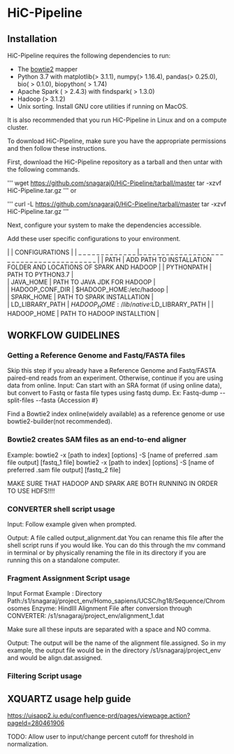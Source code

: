 # HiC-Pipeline

## Installation

HiC-Pipeline requires the following dependencies to run:
- The [bowtie2](http://bowtie-bio.sourceforge.net/bowtie2/index.shtml) mapper
- Python 3.7 with matplotlib(> 3.1.1), numpy(> 1.16.4), pandas(> 0.25.0), bio( > 0.1.0),  biopython( > 1.74)
- Apache Spark ( > 2.4.3) with findspark( > 1.3.0)
- Hadoop (> 3.1.2)
- Unix sorting. Install GNU core utilities if running on MacOS.

It is also recommended that you run HiC-Pipeline in Linux and on a compute cluster.

To download HiC-Pipeline, make sure you have the appropriate permissions and then follow these instructions.

First, download the HiC-Pipeline repository as a tarball and then untar with the following commands.

'''
wget https://github.com/snagaraj0/HiC-Pipeline/tarball/master
tar -xzvf HiC-Pipeline.tar.gz
'''
or

'''
curl -L  https://github.com/snagaraj0/HiC-Pipeline/tarball/master 
tar -xzvf HiC-Pipeline.tar.gz
'''

Next, configure your system to make the dependencies accessible.

Add these user specific configurations to your environment.

|                           | CONFIGURATIONS                                                               |
| _ _ _ _ _ _ _ _ _ _ _ _ _ |_ _ _ _ _ _ _ _ _ _ _ _ _ _ _ _ _ _ _ _ _ _ _ _ _ _ _ _ _ _ _ _ _ _ _ _ _ _ _ |
|  PATH                     | ADD PATH TO INSTALLATION FOLDER AND LOCATIONS OF SPARK AND HADOOP            |                               |  PYTHONPATH               | PATH TO PYTHON3.7                                                            |                 
|  JAVA_HOME                | PATH TO JAVA JDK FOR HADOOP                                                  |                            
|  HADOOP_CONF_DIR          | $HADOOP_HOME:/etc/hadoop                                                     |                        
|  SPARK_HOME               | PATH TO SPARK INSTALLATION                                                   |                          
|  LD_LIBRARY_PATH          | $HADOOP_HOME:/lib/native:$LD_LIBRARY_PATH                                    |                               |  HADOOP_HOME              | PATH TO HADOOP INSTALLTION                                                   |


## WORKFLOW GUIDELINES


### Getting a Reference Genome and Fastq/FASTA files

Skip this step if you already have a Reference Genome and Fastq/FASTA paired-end reads from an experiment. Otherwise, continue if you are using data from online.
Input: Can start with an SRA format (if using online data), but convert to Fastq or fasta file types using fastq dump.
Ex: Fastq-dump --split-files --fasta {Accession #}

Find a Bowtie2 index online(widely available) as a reference genome or use bowtie2-builder(not recommended).

### Bowtie2 creates SAM files as an end-to-end aligner

Example: bowtie2 -x [path to index] [options] -S [name of preferred .sam file output] [fastq_1 file]
         bowtie2 -x [path to index] [options] -S [name of preferred .sam file output] [fastq_2 file]


MAKE SURE THAT HADOOP AND SPARK ARE BOTH RUNNING IN ORDER TO USE HDFS!!!!



### CONVERTER shell script usage

Input: Follow example given when prompted.

Output: A file called output_alignment.dat 
You can rename this file after the shell script runs if you would like. You can do this through the mv command in terminal or by physically renaming the file in its directory if you are running this on a standalone computer.



### Fragment Assignment Script usage

Input Format Example : 
Directory Path:/s1/snagaraj/project_env/Homo_sapiens/UCSC/hg18/Sequence/Chromosomes
Enzyme: HindIII
Alignment File after conversion through CONVERTER: /s1/snagaraj/project_env/alignment_1.dat

Make sure all these inputs are separated with a space and NO comma.

Output: The output will be the name of the alignment file.assigned. So in my example, the output file would be in the directory /s1/snagaraj/project_env and would be align.dat.assigned.


### Filtering Script usage




## XQUARTZ usage help guide

https://uisapp2.iu.edu/confluence-prd/pages/viewpage.action?pageId=280461906


TODO: Allow user to input/change percent cutoff for threshold in normalization.
